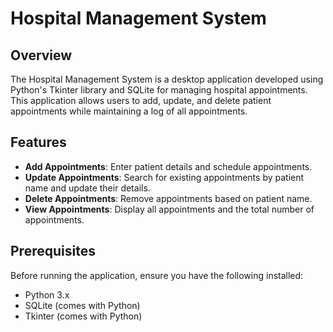 # Hospital Management System

## Overview

The Hospital Management System is a desktop application developed using Python's Tkinter library and SQLite for managing hospital appointments. This application allows users to add, update, and delete patient appointments while maintaining a log of all appointments.

## Features

- **Add Appointments**: Enter patient details and schedule appointments.
- **Update Appointments**: Search for existing appointments by patient name and update their details.
- **Delete Appointments**: Remove appointments based on patient name.
- **View Appointments**: Display all appointments and the total number of appointments.

## Prerequisites

Before running the application, ensure you have the following installed:

- Python 3.x
- SQLite (comes with Python)
- Tkinter (comes with Python)

